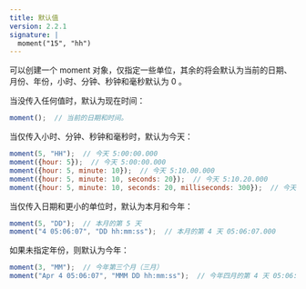 ```yaml
---
title: 默认值
version: 2.2.1
signature: |
  moment("15", "hh")
---
```



可以创建一个 moment 对象，仅指定一些单位，其余的将会默认为当前的日期、月份、年份，小时、分钟、秒钟和毫秒默认为 0 。

当没传入任何值时，默认为现在时间：

```javascript
moment();  // 当前的日期和时间。
```

当仅传入小时、分钟、秒钟和毫秒时，默认为今天：
```javascript
moment(5, "HH");  // 今天 5:00:00.000
moment({hour: 5});  // 今天 5:00:00.000
moment({hour: 5, minute: 10});  // 今天 5:10.00.000
moment({hour: 5, minute: 10, seconds: 20});  // 今天 5:10.20.000
moment({hour: 5, minute: 10, seconds: 20, milliseconds: 300});  // 今天 5:10.20.300
```

当仅传入日期和更小的单位时，默认为本月和今年：

```javascript
moment(5, "DD");  // 本月的第 5 天
moment("4 05:06:07", "DD hh:mm:ss");  // 本月的第 4 天 05:06:07.000
```

如果未指定年份，则默认为今年：

```javascript
moment(3, "MM");  // 今年第三个月（三月）
moment("Apr 4 05:06:07", "MMM DD hh:mm:ss");  // 今年四月的第 4 天 05:06:07.000
```

